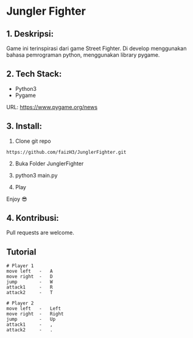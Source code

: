 # Jungler Fighter

## 1. Deskripsi:

Game ini terinspirasi dari game Street Fighter. Di develop menggunakan bahasa pemrograman python, menggunakan library pygame.

## 2. Tech Stack:

- Python3
- Pygame

URL: [https://www.pygame.org/news ](https://www.pygame.org/news)


## 3. Install:

1. Clone git repo

```
https://github.com/faizH3/JunglerFighter.git
```

2. Buka Folder JunglerFighter

3. python3 main.py

4. Play

Enjoy 😎


## 4. Kontribusi:

Pull requests are welcome. 

## Tutorial
```
# Player 1
move left   -   A
move right  -   D
jump        -   W
attack1     -   R
attack2     -   T

# Player 2
move left   -   Left 
move right  -   Right
jump        -   Up
attack1     -   ,
attack2     -   .
```